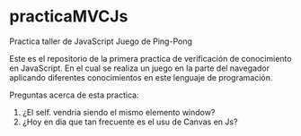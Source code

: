 # practicaMVCJs

Practica taller de JavaScript Juego de Ping-Pong

Este es el repositorio de la primera practica de verificación de conocimiento en JavaScript.
En el cual se realiza un juego en la parte del navegador aplicando diferentes conocimientos en este lenguaje de programación.

Preguntas acerca de esta practica:

1. ¿El self. vendria siendo el mismo elemento window?
2. ¿Hoy en dia que tan frecuente es el usu de Canvas en Js?
